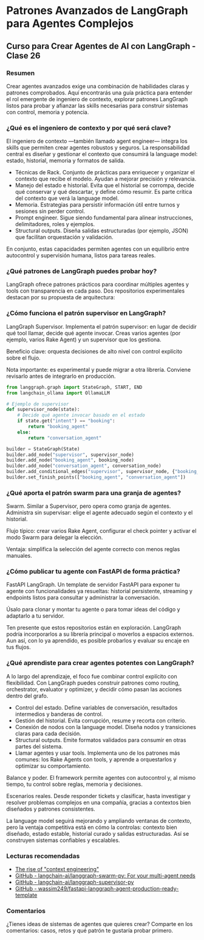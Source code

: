 # Patrones Avanzados de LangGraph para Agentes Complejos

## Curso para Crear Agentes de AI con LangGraph - Clase 26

### Resumen
Crear agentes avanzados exige una combinación de habilidades claras y patrones comprobados. Aquí encontrarás una guía práctica para entender el rol emergente de ingeniero de contexto, explorar patrones LangGraph listos para probar y afianzar las skills necesarias para construir sistemas con control, memoria y potencia.

### ¿Qué es el ingeniero de contexto y por qué será clave?
El ingeniero de contexto —también llamado agent engineer— integra los skills que permiten crear agentes robustos y seguros. La responsabilidad central es diseñar y gestionar el contexto que consumirá la language model: estado, historial, memoria y formatos de salida.

- Técnicas de Rack. Conjunto de prácticas para enriquecer y organizar el contexto que recibe el modelo. Ayudan a mejorar precisión y relevancia.
- Manejo del estado e historial. Evita que el historial se corrompa, decide qué conservar y qué descartar, y define cómo resumir. Es parte crítica del contexto que verá la language model.
- Memoria. Estrategias para persistir información útil entre turnos y sesiones sin perder control.
- Prompt engineer. Sigue siendo fundamental para alinear instrucciones, delimitadores, roles y ejemplos.
- Structural outputs. Diseña salidas estructuradas (por ejemplo, JSON) que facilitan orquestación y validación.

En conjunto, estas capacidades permiten agentes con un equilibrio entre autocontrol y supervisión humana, listos para tareas reales.

### ¿Qué patrones de LangGraph puedes probar hoy?
LangGraph ofrece patrones prácticos para coordinar múltiples agentes y tools con transparencia en cada paso. Dos repositorios experimentales destacan por su propuesta de arquitectura:

### ¿Cómo funciona el patrón supervisor en LangGraph?
LangGraph Supervisor. Implementa el patrón supervisor: en lugar de decidir qué tool llamar, decide qué agente invocar. Creas varios agentes (por ejemplo, varios Rake Agent) y un supervisor que los gestiona.

Beneficio clave: orquesta decisiones de alto nivel con control explícito sobre el flujo.

Nota importante: es experimental y puede migrar a otra librería. Conviene revisarlo antes de integrarlo en producción.

```python
from langgraph.graph import StateGraph, START, END
from langchain_ollama import OllamaLLM

# Ejemplo de supervisor
def supervisor_node(state):
    # Decide qué agente invocar basado en el estado
    if state.get("intent") == "booking":
        return "booking_agent"
    else:
        return "conversation_agent"

builder = StateGraph(State)
builder.add_node("supervisor", supervisor_node)
builder.add_node("booking_agent", booking_node)
builder.add_node("conversation_agent", conversation_node)
builder.add_conditional_edges("supervisor", supervisor_node, {"booking_agent": "booking_agent", "conversation_agent": "conversation_agent"})
builder.set_finish_points(["booking_agent", "conversation_agent"])
```

### ¿Qué aporta el patrón swarm para una granja de agentes?
Swarm. Similar a Supervisor, pero opera como granja de agentes. Administra sin supervisar: elige el agente adecuado según el contexto y el historial.

Flujo típico: crear varios Rake Agent, configurar el check pointer y activar el modo Swarm para delegar la elección.

Ventaja: simplifica la selección del agente correcto con menos reglas manuales.

### ¿Cómo publicar tu agente con FastAPI de forma práctica?
FastAPI LangGraph. Un template de servidor FastAPI para exponer tu agente con funcionalidades ya resueltas: historial persistente, streaming y endpoints listos para consultar y administrar la conversación.

Úsalo para clonar y montar tu agente o para tomar ideas del código y adaptarlo a tu servidor.

Ten presente que estos repositorios están en exploración. LangGraph podría incorporarlos a su librería principal o moverlos a espacios externos. Aun así, con lo ya aprendido, es posible probarlos y evaluar su encaje en tus flujos.

### ¿Qué aprendiste para crear agentes potentes con LangGraph?
A lo largo del aprendizaje, el foco fue combinar control explícito con flexibilidad. Con LangGraph puedes construir patrones como routing, orchestrator, evaluator y optimizer, y decidir cómo pasan las acciones dentro del grafo.

- Control del estado. Define variables de conversación, resultados intermedios y banderas de control.
- Gestión del historial. Evita corrupción, resume y recorta con criterio.
- Conexión de nodos con la language model. Diseña nodos y transiciones claras para cada decisión.
- Structural outputs. Emite formatos validados para consumir en otras partes del sistema.
- Llamar agentes y usar tools. Implementa uno de los patrones más comunes: los Rake Agents con tools, y aprende a orquestarlos y optimizar su comportamiento.

Balance y poder. El framework permite agentes con autocontrol y, al mismo tiempo, tu control sobre reglas, memoria y decisiones.

Escenarios reales. Desde responder tickets y clasificar, hasta investigar y resolver problemas complejos en una compañía, gracias a contextos bien diseñados y patrones consistentes.

La language model seguirá mejorando y ampliando ventanas de contexto, pero la ventaja competitiva está en cómo la controlas: contexto bien diseñado, estado estable, historial curado y salidas estructuradas. Así se construyen sistemas confiables y escalables.

### Lecturas recomendadas
- [The rise of "context engineering"](https://example.com/context-engineering)
- [GitHub - langchain-ai/langgraph-swarm-py: For your multi-agent needs](https://github.com/langchain-ai/langgraph-swarm-py)
- [GitHub - langchain-ai/langgraph-supervisor-py](https://github.com/langchain-ai/langgraph-supervisor-py)
- [GitHub - wassim249/fastapi-langgraph-agent-production-ready-template](https://github.com/wassim249/fastapi-langgraph-agent-production-ready-template)

### Comentarios
¿Tienes ideas de sistemas de agentes que quieres crear? Comparte en los comentarios: casos, retos y qué patrón te gustaría probar primero.
